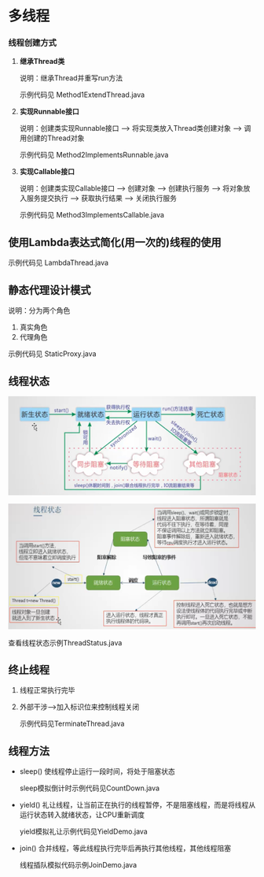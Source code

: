 # 多线程

### 线程创建方式

1. **继承Thread类**

   说明：继承Thread并重写run方法

   示例代码见 Method1ExtendThread.java 

2. **实现Runnable接口**

   说明：创建类实现Runnable接口 --> 将实现类放入Thread类创建对象 --> 调用创建的Thread对象

   示例代码见 Method2ImplementsRunnable.java

3. **实现Callable接口**

   说明：创建类实现Callable接口 --> 创建对象 --> 创建执行服务 --> 将对象放入服务提交执行 --> 获取执行结果 --> 关闭执行服务

   示例代码见 Method3ImplementsCallable.java



## 使用Lambda表达式简化(用一次的)线程的使用

示例代码见 LambdaThread.java



## 静态代理设计模式

说明：分为两个角色

1. 真实角色
2. 代理角色

示例代码见 StaticProxy.java



## 线程状态

![](https://github.com/wang-century/JavaCodes/blob/main/imgs/multithreading/01.png)

![](https://github.com/wang-century/JavaCodes/blob/main/imgs/multithreading/02.png)

查看线程状态示例ThreadStatus.java

## 终止线程

1. 线程正常执行完毕

2. 外部干涉-->加入标识位来控制线程关闭

   示例代码见TerminateThread.java



## 线程方法

- sleep() 	使线程停止运行一段时间，将处于阻塞状态

  sleep模拟倒计时示例代码见CountDown.java

- yield()      礼让线程，让当前正在执行的线程暂停，不是阻塞线程，而是将线程从运行状态转入就绪状态，让CPU重新调度

  yield模拟礼让示例代码见YieldDemo.java

- join()        合并线程，等此线程执行完毕后再执行其他线程，其他线程阻塞

  线程插队模拟代码示例JoinDemo.java

